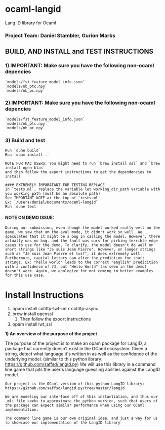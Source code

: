 # ocaml-langid
Lang ID library for Ocaml

### Project Team: Daniel Stambler, Gurion Marks

## BUILD, AND INSTALL and TEST INSTRUCTIONS
### 1) IMPORTANT: Make sure you have the following non-ocaml depencies
    `models/fst_feature_model_info.json`
    `models/nb_ptc.npy`
    `models/nb_pc.npy`

### 2) IMPORTANT: Make sure you have the following non-ocaml depencies
    `models/fst_feature_model_info.json`
    `models/nb_ptc.npy`
    `models/nb_pc.npy`

### 3) Build and test
    Run `dune build`
    Run `opam install .`

    NOTE FOR MAC USERS: You might need to run `brew install ssl` and `brew install open-blas`
    and then follow the export instructions to get the dependencies to install

    #### EXTREMELY IMPORATANT FOR TESTING REPLACE
    In `tests.ml`, replace the variable let working_dir_path variable with you working path (must be an absolute path)
    See IMPORTANT NOTE at the top of `tests.ml`
    Ex: `/Users/daniel/Documents/ocaml-langid`
    Run `dune test`

#### NOTE ON DEMO ISSUE:
    During our submission, even though the model worked really well on the game, we saw that on the eval mode, it didn't work so well. We speculated that it might be a bug in calling the model. However, there actually was no bug, and the fault was ours for picking terrible edge cases to use for the demo. To clarify, the model doesn't do well on short strings like "Je suis Jean Pierre". However, on longer strings such as "Je suis Jean Pierre et tus?", it does extremely well. Furthermore, capital letters can alter the prediction for short strings. Ex: "hello world" leads to the correct "english" predicition with a confidence of 73, but "Hello World" (as seen in the demo) doesn't work. Again, we apologize for not coming in better examples for this use case.

# Install Instructions
1) opam install cohttp-lwt-unix cohttp-async
2) brew install openssl
   1) Then follow the export instructions
3) opam install lwt_ssl



**1) An overview of the purpose of the project**

 The purpose of the project is to make an opam package for LangID, a package that currently doesn’t exist in the OCaml ecosystem. Given a string, detect what language it's written in as well as the confidence of the underlying model. (similar to this python library: https://github.com/saffsd/langid.py) We will use this library in a command line game that pits the user's language guessing abilities against the LangID model.


    Our project is the OCaml version of this python LangID library: 
    https://github.com/saffsd/langid.py/tree/master/langid

    We are modeling our interface off of this instantiation, and thus our .mli file seeks to approximate the python version, such that users of the package can expect similar performance when using our OCaml implementation.
    
    The command line game is our own original idea, and just a way for us to showcase our implementation of the LangID library
